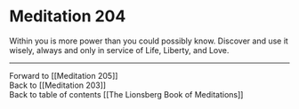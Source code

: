 # Meditation 204

Within you is more power than you could possibly know. Discover and use it wisely, always and only in service of Life, Liberty, and Love. 

___

Forward to [[Meditation 205]]  
Back to [[Meditation 203]]  
Back to table of contents [[The Lionsberg Book of Meditations]]  